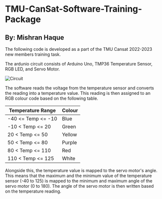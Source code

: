 # TMU-CanSat-Software-Training-Package
## By: Mishran Haque
The following code is developed as a part of the TMU Cansat 2022-2023 new members training task.  
  
The ardunio circuit consists of Arduino Uno, TMP36 Temperature Sensor, RGB LED, and Servo Motor.  
  
![Circuit](https://user-images.githubusercontent.com/64446677/191836927-391effd3-6da7-4e61-895e-ca56cc041f5c.PNG)   
  
The software reads the voltage from the temperature sensor and converts the reading into a temperature value. This reading is then assigned to an RGB colour code based on the following table.  
  
| Temperature Range  | Colour |
| ------------- | ------------- |
| -40 <= Temp <= -10  | Blue  |
| -10 < Temp <= 20  | Green  |
| 20 < Temp <= 50  | Yellow  |
| 50 < Temp <= 80  | Purple |
| 80 < Temp <= 110  | Red |
| 110 < Temp <= 125  | White |
  
  
Alongside this, the temperature value is mapped to the servo motor's angle. This means that the maximum and the minimum value of the temperature sensor (-40 to 125) is mapped to the minimum and maximum angle of the servo motor (0 to 180). The angle of the servo motor is then written based on the temperature reading.

